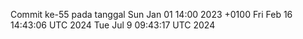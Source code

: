 Commit ke-55 pada tanggal Sun Jan 01 14:00 2023 +0100
Fri Feb 16 14:43:06 UTC 2024
Tue Jul  9 09:43:17 UTC 2024
